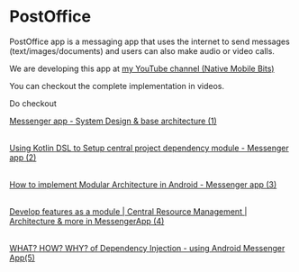 # PostOffice
PostOffice app is a messaging app that uses the internet to send messages (text/images/documents) and users can also make audio or video calls.


We are developing this app at <a href="https://www.youtube.com/channel/UCTjQSpx2waqXTC37AgM8qyA"> my YouTube channel (Native Mobile Bits) </a>

You can checkout the complete implementation in videos.

Do checkout 


<a href ="https://www.youtube.com/watch?v=Uk_a2Txy-oE&list=PLLwcRoh3a6u6nQ1Z3luthnn6LZ953umiA&index=1&pp=iAQB"> Messenger app - System Design & base architecture (1)</a>
</br>
</br>

<a href ="https://www.youtube.com/watch?v=HvD4IGI2Wbs&list=PLLwcRoh3a6u6nQ1Z3luthnn6LZ953umiA&index=2&pp=iAQB">Using Kotlin DSL to Setup central project dependency module - Messenger app (2)</a>
</br>
</br>

<a href ="https://www.youtube.com/watch?v=ZMJpzINYuiM&list=PLLwcRoh3a6u6nQ1Z3luthnn6LZ953umiA&index=3&pp=iAQB">How to implement Modular Architecture in Android - Messenger app (3)</a>
</br>
</br>

<a href = "https://www.youtube.com/watch?v=71Zul_X-6uo&list=PLLwcRoh3a6u6nQ1Z3luthnn6LZ953umiA&index=4&pp=iAQB">Develop features as a module | Central Resource Management | Architecture & more in MessengerApp (4) </a>
</br>
</br>


<a href = "https://www.youtube.com/watch?v=8Lyi93dzXio&list=PLLwcRoh3a6u6nQ1Z3luthnn6LZ953umiA&index=5&pp=iAQB">WHAT? HOW? WHY? of Dependency Injection - using Android Messenger App(5)
</a>

</br>
</br>


